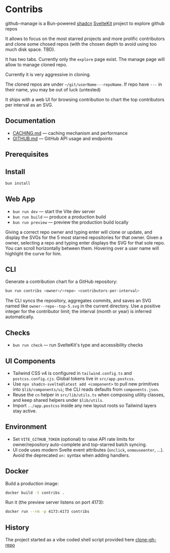 # Contribs

github-manage is  a Bun-powered [shadcn](https://www.shadcn-svelte.com/)
[SvelteKit](https://svelte.dev/) project to explore github repos

It allows to focus on the most starred projects and more prolific
contributors
and clone some chosed repos  (with the chosen depth to avoid using too much disk space. TBD).

It has two tabs. Currently only the `explore` page exist. The manage page
will allow to manage cloned repo.

Currently it is very aggressive in cloning.

The cloned repos are under `~/git/userName---repoName`. If repo have `---` in their name, you may be out of luck (untested)

It ships with a web UI for browsing contribution to chart the top contributors per interval as an SVG.

## Documentation

- [CACHING.md](CACHING.md) &mdash; caching mechanism and performance
- [GITHUB.md](GITHUB.md) &mdash; GitHub API usage and endpoints

## Prerequisites

## Install

```bash
bun install
```

## Web App

- `bun run dev` &mdash; start the Vite dev server
- `bun run build` &mdash; produce a production build
- `bun run preview` &mdash; preview the production build locally

Giving a correct repo owner and typing enter will clone or update, and display the SVGs for the 5 most starred
repositories for that owner.
Given a owner, selecting a repo and  typing enter displays the SVG for that sole repo.
You can scroll horizontally between them.
Hovering over a user name will highlight the curve for him.

## CLI

Generate a contribution chart for a GitHub repository:

```bash
bun run contribs <owner>/<repo> <contributors-per-interval>
```

The CLI syncs the repository, aggregates commits, and saves an SVG named like `owner--repo--top-5.svg` in the current directory. Use a positive integer for the contributor limit; the interval (month or year) is inferred automatically.

## Checks

- `bun run check` &mdash; run SvelteKit's type and accessibility checks

## UI Components

- Tailwind CSS v4 is configured in `tailwind.config.ts` and `postcss.config.cjs`. Global tokens live in `src/app.postcss`.
- Use `npx shadcn-svelte@latest add <component>` to pull new primitives into `$lib/components/ui`; the CLI reads defaults from `components.json`.
- Reuse the `cn` helper in `src/lib/utils.ts` when composing utility classes, and keep shared helpers under `$lib/utils`.
- Import `../app.postcss` inside any new layout roots so Tailwind layers stay active.

## Environment

- Set `VITE_GITHUB_TOKEN` (optional) to raise API rate limits for owner/repository auto-complete and top-starred batch syncing.
- UI code uses modern Svelte event attributes (`onclick`, `onmouseenter`, ...). Avoid the deprecated `on:` syntax when adding handlers.

## Docker

Build a production image:

```bash
docker build -t contribs .
```

Run it (the preview server listens on port 4173):

```bash
docker run --rm -p 4173:4173 contribs
```

## History

The project started as a vibe coded shell script
provided here [clone-gh-repo](bin/clone-gh-repo)
